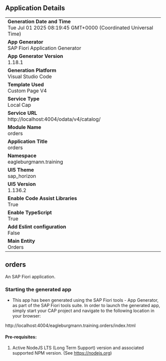 ## Application Details

|                                                                                                |
| ---------------------------------------------------------------------------------------------- |
| **Generation Date and Time**<br>Tue Jul 01 2025 08:19:45 GMT+0000 (Coordinated Universal Time) |
| **App Generator**<br>SAP Fiori Application Generator                                           |
| **App Generator Version**<br>1.18.1                                                            |
| **Generation Platform**<br>Visual Studio Code                                                  |
| **Template Used**<br>Custom Page V4                                                            |
| **Service Type**<br>Local Cap                                                                  |
| **Service URL**<br>http://localhost:4004/odata/v4/catalog/                                     |
| **Module Name**<br>orders                                                                      |
| **Application Title**<br>orders                                                                |
| **Namespace**<br>eagleburgmann.training                                                        |
| **UI5 Theme**<br>sap_horizon                                                                   |
| **UI5 Version**<br>1.136.2                                                                     |
| **Enable Code Assist Libraries**<br>True                                                       |
| **Enable TypeScript**<br>True                                                                  |
| **Add Eslint configuration**<br>False                                                          |
| **Main Entity**<br>Orders                                                                      |

## orders

An SAP Fiori application.

### Starting the generated app

- This app has been generated using the SAP Fiori tools - App Generator, as part of the SAP Fiori tools suite. In order to launch the generated app, simply start your CAP project and navigate to the following location in your browser:

http://localhost:4004/eagleburgmann.training.orders/index.html

#### Pre-requisites:

1. Active NodeJS LTS (Long Term Support) version and associated supported NPM version. (See https://nodejs.org)
